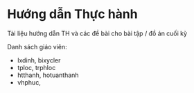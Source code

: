 # Hướng dẫn Thực hành
Tài liệu hướng dẫn TH và các đề bài cho bài tập / đồ án cuối kỳ

Danh sách giáo viên:
- lxdinh,  bixycler 
- tploc, trphloc
- htthanh, hotuanthanh 
- vhphuc, 



